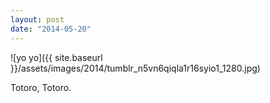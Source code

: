 ```yaml
---
layout: post
date: "2014-05-20"
---
```


![yo yo]({{ site.baseurl }}/assets/images/2014/tumblr_n5vn6qiqla1r16syio1_1280.jpg)

Totoro, Totoro.
